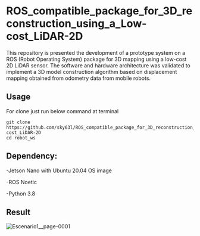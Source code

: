 # ROS_compatible_package_for_3D_reconstruction_using_a_Low-cost_LiDAR-2D
This repository is presented the development of a prototype system on a ROS (Robot Operating System) package for 3D mapping using a low-cost 2D LiDAR sensor. The software and hardware architecture was validated to implement a 3D model construction algorithm based on displacement mapping obtained from odometry data from mobile robots.


## Usage
For clone just run below command at terminal
```
git clone https://github.com/sky63l/ROS_compatible_package_for_3D_reconstruction_using_a_Low-cost_LiDAR-2D
cd robot_ws

```

## Dependency: 

-Jetson Nano with Ubuntu 20.04 OS image

-ROS Noetic

-Python 3.8

## Result

![Escenario1__page-0001](https://github.com/sky63l/ROS_compatible_package_for_3D_reconstruction_using_a_Low-cost_LiDAR-2D/assets/91811505/adc74b89-387b-4b47-93a0-ea4448c373c8)


